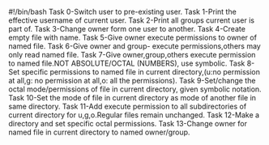 #!/bin/bash
Task 0-Switch user to pre-existing user.
Task 1-Print the effective username of current user.
Task 2-Print all groups current user is part of.
Task 3-Change owner form one user to another.
Task 4-Create empty file with name.
Task 5-Give owner execute permissions to owner of named file.
Task 6-Give owner and group- execute permissions,others may only read named file.
Task 7-Give owner,group,others execute permission to named file.NOT ABSOLUTE/OCTAL (NUMBERS), use symbolic.
Task 8-Set specific permissions to named file in current directory,(u:no permission at all,g: no permission at all,o: all the permissions).
Task 9-Set/change the octal mode/permissions of file in current directory, given symbolic notation.
Task 10-Set the mode of file in current directory as mode of another file in same directory.
Task 11-Add execute permission to all subdirectories of current directory for u,g,o.Regular files remain unchanged.
Task 12-Make a directory and set specific octal permissions.
Task 13-Change owner for named file in current directory to named owner/group.
